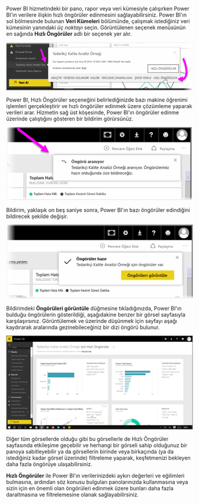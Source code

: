 Power BI hizmetindeki bir pano, rapor veya veri kümesiyle çalışırken Power BI'ın verilere ilişkin hızlı öngörüler edinmesini sağlayabilirsiniz. Power BI'ın sol bölmesinde bulunan **Veri Kümeleri** bölümünde, çalışmak istediğiniz veri kümesinin yanındaki *üç noktayı* seçin. Görüntülenen seçenek menüsünün en sağında **Hızlı Öngörüler** adlı bir seçenek yer alır.

![](media/4-1a-quick-insights/4-1a_1.png)

Power BI, Hızlı Öngörüler seçeneğini belirlediğinizde bazı makine öğrenimi işlemleri gerçekleştirir ve hızlı öngörüler edinmek üzere çözümleme yaparak verileri arar. Hizmetin sağ üst köşesinde, Power BI'ın öngörüler edinme üzerinde çalıştığını gösteren bir bildirim görürsünüz.

![](media/4-1a-quick-insights/4-1a_2.png)

Bildirim, yaklaşık on beş saniye sonra, Power BI'ın bazı öngörüler edindiğini bildirecek şekilde değişir.

![](media/4-1a-quick-insights/4-1a_3.png)

Bildirimdeki **Öngörüleri görüntüle** düğmesine tıkladığınızda, Power BI'ın bulduğu öngörülerin gösterildiği, aşağıdakine benzer bir görsel sayfasıyla karşılaşırsınız. Görüntülemek ve üzerinde düşünmek için sayfayı aşağı kaydırarak aralarında gezinebileceğiniz bir dizi öngörü bulunur.

![](media/4-1a-quick-insights/4-1a_4.png)

Diğer tüm görsellerde olduğu gibi bu görsellerle de Hızlı Öngörüler sayfasında etkileşime geçebilir ve herhangi bir görseli sahip olduğunuz bir panoya sabitleyebilir ya da görsellerin birinde veya birkaçında (ya da istediğiniz kadar görsel üzerinde) filtreleme yaparak, keşfetmenizi bekleyen daha fazla öngörüye ulaşabilirsiniz.

**Hızlı Öngörüler** ile Power BI'ın verilerinizdeki aykırı değerleri ve eğilimleri bulmasına, ardından söz konusu bulguları panolarınızda kullanmasına veya sizin için en önemli olan öngörüleri edinmek üzere bunları daha fazla daraltmasına ve filtrelemesine olanak sağlayabilirsiniz.

